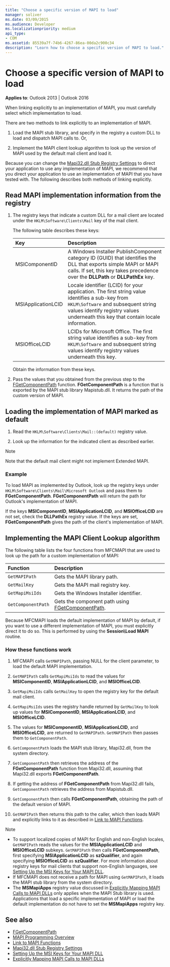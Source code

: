 ```yaml
---
title: "Choose a specific version of MAPI to load"
manager: soliver
ms.date: 03/09/2015
ms.audience: Developer
ms.localizationpriority: medium
api_type:
- COM
ms.assetid: 85539a7f-74b6-4267-86ea-00da2c900c34
description: "Learn how to choose a specific version of MAPI to load."
---
```


# Choose a specific version of MAPI to load

**Applies to**: Outlook 2013 | Outlook 2016
  
When linking explicitly to an implementation of MAPI, you must carefully select which implementation to load.
  
There are two methods to link explicitly to an implementation of MAPI.
  
1. Load the MAPI stub library, and specify in the registry a custom DLL to load and dispatch MAPI calls to. Or,

2. Implement the MAPI client lookup algorithm to look up the version of MAPI used by the default mail client and load it.

Because you can change the [Mapi32.dll Stub Registry Settings](https://msdn.microsoft.com/library/ms531218%28EXCHG.10%29.aspx) to direct your application to use any implementation of MAPI, we recommend that you direct your application to use an implementation of MAPI that you have tested with. The following describes both methods of linking explicitly.
  
## Read MAPI implementation information from the registry

1. The registry keys that indicate a custom DLL for a mail client are located under the `HKLM\Software\Clients\Mail` key of the mail client.

   The following table describes these keys:

   |**Key**|**Description**|
   |:-----|:-----|
   | MSIComponentID <br/> |A Windows Installer PublishComponent category ID (GUID) that identifies the DLL that exports simple MAPI or MAPI calls. If set, this key takes precedence over the **DLLPath** or **DLLPathEx** key. |
   | MSIApplicationLCID <br/> |Locale identifier (LCID) for your application. The first string value identifies a sub-key from `HKLM\Software` and subsequent string values identify registry values underneath this key that contain locale information. |
   | MSIOfficeLCID  <br/> |LCIDs for Microsoft Office. The first string value identifies a sub-key from `HKLM\Software` and subsequent string values identify registry values underneath this key. |

   Obtain the information from these keys.

2. Pass the values that you obtained from the previous step to the [FGetComponentPath](fgetcomponentpath.md) function. **FGetComponentPath** is a function that is exported by the MAPI stub library Mapistub.dll. It returns the path of the custom version of MAPI.

## Loading the implementation of MAPI marked as default

1. Read the `HKLM\Software\Clients\Mail::(default)` registry value.

2. Look up the information for the indicated client as described earlier.

> [!NOTE]
> Note that the default mail client might not implement Extended MAPI.
  
### Example

To load MAPI as implemented by Outlook, look up the registry keys under `HKLM\Software\Clients\Mail\Microsoft Outlook` and pass them to **FGetComponentPath**. **FGetComponentPath** will return the path for Outlook's implementation of MAPI.
  
If the keys **MSIComponentID**, **MSIApplicationLCID**, and **MSIOfficeLCID** are not set, check the **DLLPathEx** registry value. If the keys are set, **FGetComponentPath** gives the path of the client's implementation of MAPI.
  
## Implementing the MAPI Client Lookup algorithm

The following table lists the four functions from MFCMAPI that are used to look up the path for a custom implementation of MAPI:
  
|**Function**|**Description**|
|:-----|:-----|
| `GetMAPIPath` <br/> |Gets the MAPI library path. |
| `GetMailKey` <br/> |Gets the MAPI mail registry key. |
| `GetMapiMsiIds` <br/> |Gets the Windows Installer identifier. |
| `GetComponentPath` <br/> |Gets the component path using [FGetComponentPath](fgetcomponentpath.md). |

Because MFCMAPI loads the default implementation of MAPI by default, if you want to use a different implementation of MAPI, you must explicitly direct it to do so. This is performed by using the **Session\Load MAPI** routine.
  
### How these functions work

1. MFCMAPI calls `GetMAPIPath`, passing NULL for the client parameter, to load the default MAPI implementation.

2. `GetMAPIPath` calls `GetMapiMsiIds` to read the values for **MSIComponentID**, **MSIApplicationLCID**, and **MSIOfficeLCID**.

3. `GetMapiMsiIds` calls `GetMailKey` to open the registry key for the default mail client.

4. `GetMapiMsiIds` uses the registry handle returned by `GetMailKey` to look up values for **MSIComponentID**, **MSIApplicationLCID**, and **MSIOfficeLCID**.

5. The values for **MSIComponentID**, **MSIApplicationLCID**, and **MSIOfficeLCID**, are returned to `GetMAPIPath`. `GetMAPIPath` then passes them to `GetComponentPath`.

6. `GetComponentPath` loads the MAPI stub library, Mapi32.dll, from the system directory.

7. `GetComponentPath` then retrieves the address of the **FGetComponentPath** function from Mapi32.dll, assuming that Mapi32.dll exports **FGetComponentPath**.

8. If getting the address of **FGetComponentPath** from Mapi32.dll fails, `GetComponentPath` retrieves the address from Mapistub.dll.

9. `GetComponentPath` then calls **FGetComponentPath**, obtaining the path of the default version of MAPI.

10. `GetMAPIPath` then returns this path to the caller, which then loads MAPI and explicitly links to it as described in [Link to MAPI Functions](how-to-link-to-mapi-functions.md).

> [!NOTE]
>
> - To support localized copies of MAPI for English and non-English locales, `GetMAPIPath` reads the values for the **MSIApplicationLCID** and **MSIOfficeLCID** subkeys. `GetMAPIPath` then calls **FGetComponentPath**, first specifying **MSIApplicationLCID** as **szQualifier**, and again specifying **MSIOfficeLCID** as **szQualifier**. For more information about registry keys for mail clients that support non-English languages, see [Setting Up the MSI Keys for Your MAPI DLL](https://msdn.microsoft.com/library/ee909494%28VS.85%29.aspx).
> - If MFCMAPI does not receive a path for MAPI using `GetMAPIPath`, it loads the MAPI stub library from the system directory.
> - The **MSMapiApps** registry value discussed in [Explicitly Mapping MAPI Calls to MAPI DLLs](https://msdn.microsoft.com/library/ee909490%28VS.85%29.aspx) only applies when the MAPI Stub library is used. Applications that load a specific implementation of MAPI or load the default implementation do not have to set the **MSMapiApps** registry key.

## See also

- [FGetComponentPath](fgetcomponentpath.md)
- [MAPI Programming Overview](mapi-programming-overview.md)
- [Link to MAPI Functions](how-to-link-to-mapi-functions.md)
- [Mapi32.dll Stub Registry Settings](https://msdn.microsoft.com/library/ms531218%28EXCHG.10%29.aspx)
- [Setting Up the MSI Keys for Your MAPI DLL](https://msdn.microsoft.com/library/ee909494%28VS.85%29.aspx)
- [Explicitly Mapping MAPI Calls to MAPI DLLs](https://msdn.microsoft.com/library/ee909490%28VS.85%29.aspx)
